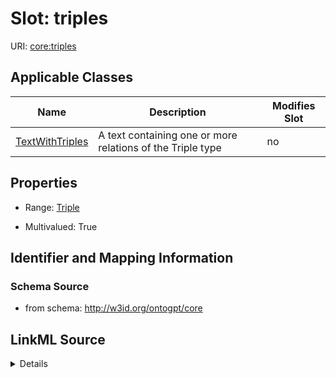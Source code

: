

# Slot: triples

URI: [core:triples](http://w3id.org/ontogpt/core/triples)



<!-- no inheritance hierarchy -->





## Applicable Classes

| Name | Description | Modifies Slot |
| --- | --- | --- |
| [TextWithTriples](TextWithTriples.md) | A text containing one or more relations of the Triple type |  no  |







## Properties

* Range: [Triple](Triple.md)

* Multivalued: True





## Identifier and Mapping Information







### Schema Source


* from schema: http://w3id.org/ontogpt/core




## LinkML Source

<details>
```yaml
name: triples
from_schema: http://w3id.org/ontogpt/core
rank: 1000
multivalued: true
alias: triples
owner: TextWithTriples
domain_of:
- TextWithTriples
range: Triple
inlined: true
inlined_as_list: true

```
</details>